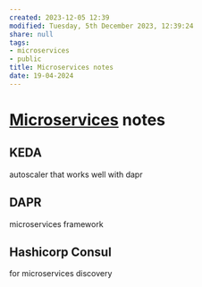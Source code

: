 ```yaml
---
created: 2023-12-05 12:39
modified: Tuesday, 5th December 2023, 12:39:24
share: null
tags:
- microservices
- public
title: Microservices notes
date: 19-04-2024
---
```


# [Microservices](Microservices.md) notes

## KEDA

autoscaler that works well with dapr

## DAPR

microservices framework

## Hashicorp Consul

for microservices discovery
